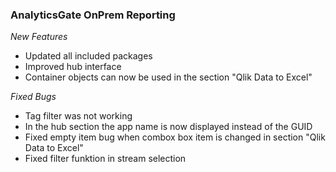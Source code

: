 ### AnalyticsGate OnPrem Reporting

*New Features*
- Updated all included packages
- Improved hub interface
- Container objects can now be used in the section "Qlik Data to Excel"

*Fixed Bugs*
- Tag filter was not working
- In the hub section the app name is now displayed instead of the GUID
- Fixed empty item bug when combox box item is changed in section "Qlik Data to Excel"
- Fixed filter funktion in stream selection
